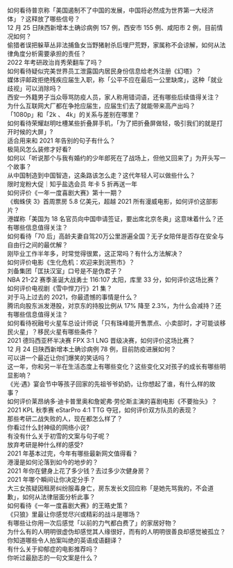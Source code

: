 如何看待普京称「美国遏制不了中国的发展，中国将必然成为世界第一大经济体」？这释放了哪些信号？  
12 月 25 日陕西新增本土确诊病例 157 例，西安市 155 例、咸阳市 2 例，目前情况如何？  
偷猎者误把躲草丛非法捕鱼女当野猪射杀后埋尸荒野，家属称不会谅解，如何从法律角度分析需要承担的责任？  
2022 年考研政治肖秀荣翻车了吗？  
如何看待疑似完美世界员工泄露国内居民身份信息给老外注册《幻塔》？  
媒体评邮政拒绝残疾应届生入职，称「公平不应在最后一公里缺席」，这种「就业歧视」可以消除吗？  
西安一外籍男子当众辱骂防疫人员，家人称用错词语，还有哪些后续值得关注？  
为什么互联网大厂都在争抢应届生，应届生们去了就能带来高产出吗？  
「1080p」和「2k 、 4k」的关系与差别在哪里？  
如何看待荣耀赵明吐槽某些折叠屏手机，「为了把折叠屏做轻，吸引我们的就是打开时候的大屏」?  
适合用来和 2021 年告别的句子有什么？  
极简风怎么装修才好看?  
如何以「听说那个与我有婚约的少年郎死在了战场上，但他又回来了」为开头写一个故事？  
从中国制造到中国智造，这条路该怎么走？这代年轻人可以做些什么？  
限时宠粉大促｜知乎盐选会员 年卡 5 折再送一年  
如何评价《一年一度喜剧大赛》第十一期？  
《蜘蛛侠 3》首周票房 5.8 亿美元，超越 2021 所有漫威电影，如何评价这部影片？  
港媒称「美国为 18 名官员向中国申请签证，要出席北京冬奥」这意味着什么？还有哪些信息值得关注？  
如何看待「70 后」高龄夫妻自驾20万公里游遍全国？无子女陪伴是否存在安全与自由行之间的最优解？  
刚毕业工作半年多，时常觉得很累，这正常吗？有什么方法解决？  
如何评价电影《生化危机：欢迎来到浣熊市》？  
刘备集团「匡扶汉室」口号是不是伪君子？  
NBA 21-22 赛季圣诞大战勇士 116:107 太阳，库里 33 分，如何评价这场比赛？  
如何评价电视剧《雪中悍刀行》21 集？  
对于马上过去的 2021，你最遗憾的事情是什么？  
腾讯向股东派发港股，对京东的持股比例从 17% 降至 2.3%，为什么会减持？还有哪些信息值得关注？  
如何看待祝融号火星车总设计师说「只有珠峰能开售票点、小卖部时，才可能谈移民火星」？移民火星有哪些条件？  
2021 德玛西亚杯半决赛 FPX 3:1 LNG 晋级决赛，如何评价这场比赛？  
12 月 24 日陕西新增本土确诊病例 78 例，目前防疫进展如何？  
可以讲一个最近让你们爆笑的笑话吗？  
这一年，你和另一半在生活态度上有哪些变化？这些变化又对孩子的成长有哪些明显影响？  
《光·遇》宴会节中等孩子回家的先祖爷爷奶奶，让你想起了谁，有什么样的故事？  
如何评价莱昂纳多·迪卡普里奥和詹妮弗·劳伦斯主演的喜剧电影《不要抬头》？  
2021 KPL 秋季赛 eStarPro 4:1 TTG 夺冠，如何评价双方队员的表现？  
那些考研二战失败的人，现在都怎么样了？  
你看过什么封神级的网络小说?  
有没有什么关于初雪的文案与句子呢？  
放弃考研是种什么样的感受?  
2021 年基本过完，今年有哪些最新网文值得看？  
港漫是如何沦落到如今的地步的？  
2021 年你在健身上花了多少钱？去过多少次健身房？  
2021 年哪个瞬间让你决定分手？  
大三女孩疑因租房纠纷服毒身亡，房东发长文回应称「是她先骂我的，不会道歉」，如何从法律层面分析此事？  
如何看待《一年一度喜剧大赛》的王晧史策？  
《只狼》里最让你感觉尽兴或精彩的战斗是哪场？  
有哪些让你用一次后感觉「以前的力气都白费了」的家居好物？  
为什么有的人明明很虚伪却感觉其人缘很好，而有的人明明很善良却感觉被孤立？  
你知道哪些令人拍案叫绝的英语成语翻译？  
有什么关于抑郁症的电影推荐吗？  
你听过最励志的一句文案是什么？  
